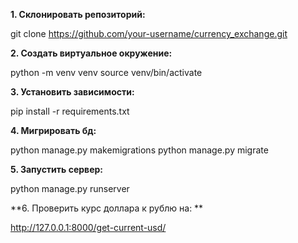**1. Склонировать репозиторий:**
		
git clone https://github.com/your-username/currency_exchange.git

**2. Создать виртуальное окружение:**

python -m venv venv
source venv/bin/activate

**3. Установить зависимости:**

pip install -r requirements.txt

**4. Мигрировать бд:**

python manage.py makemigrations
python manage.py migrate

**5. Запустить сервер:**

python manage.py runserver

**6. Проверить курс доллара к рублю на: **

http://127.0.0.1:8000/get-current-usd/
